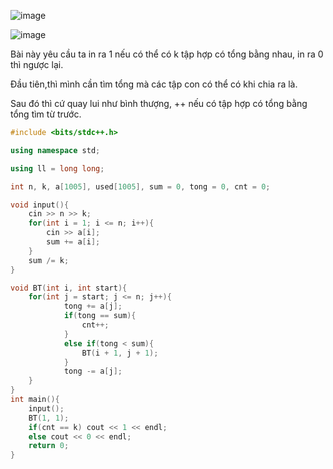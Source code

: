 ![image](https://github.com/user-attachments/assets/9335af1c-7a9a-4ebe-aede-0ad5e7947b9d)

![image](https://github.com/user-attachments/assets/a5f75c80-15ee-4969-b7aa-3994e84ef7bd)

Bài này yêu cầu ta in ra 1 nếu có thể có k tập hợp có tổng bằng nhau, in ra 0 thì ngược lại.

Đầu tiên,thì mình cần tìm tổng mà các tập con có thể có khi chia ra là.

Sau đó thì cứ quay lui như bình thượng, ++ nếu có tập hợp có tổng bằng tổng tìm từ trước.
```cpp
#include <bits/stdc++.h>

using namespace std;

using ll = long long;

int n, k, a[1005], used[1005], sum = 0, tong = 0, cnt = 0;

void input(){
    cin >> n >> k;
    for(int i = 1; i <= n; i++){
        cin >> a[i];
        sum += a[i];
    }
    sum /= k;
}

void BT(int i, int start){
    for(int j = start; j <= n; j++){
            tong += a[j];
            if(tong == sum){
                cnt++;
            }
            else if(tong < sum){
                BT(i + 1, j + 1);
            }
            tong -= a[j];
    }
}
int main(){
    input();
    BT(1, 1);
    if(cnt == k) cout << 1 << endl;
    else cout << 0 << endl;
    return 0;
}
```
